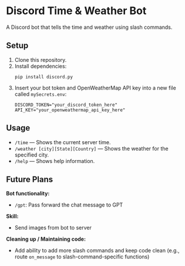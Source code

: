 # Discord Time & Weather Bot

A Discord bot that tells the time and weather using slash commands.

## Setup

1. Clone this repository.
2. Install dependencies:
   ```
   pip install discord.py
   ```
3. Insert your bot token and OpenWeatherMap API key into a new file called `mySecrets.env`:
   ```
   DISCORD_TOKEN="your_discord_token_here"
   API_KEY="your_openweathermap_api_key_here"
   ```

## Usage

- `/time` — Shows the current server time.
- `/weather [city][State][Country]` — Shows the weather for the specified city.
- `/help` — Shows help information.

## Future Plans

**Bot functionality:**
- `/gpt`: Pass forward the chat message to GPT

**Skill:**
- Send images from bot to server

**Cleaning up / Maintaining code:**
- Add ability to add more slash commands and keep code clean (e.g., route `on_message` to slash-command-specific functions)
